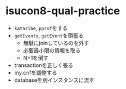 # isucon8-qual-practice
- `kataribe`, `pprof`をする
- `getEvents`, `getEvent`を頑張る
  - 無駄にjoinしているのを外す
  - 必要最小限の情報を取る
  - N+1を倒す
- transactionを正しく張る
- my.cnfを調整する
- databaseを別インスタンスに流す
